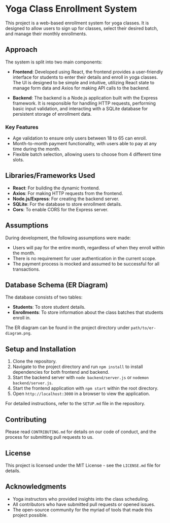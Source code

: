 # Yoga Class Enrollment System

This project is a web-based enrollment system for yoga classes. It is designed to allow users to sign up for classes, select their desired batch, and manage their monthly enrollments.

## Approach

The system is split into two main components:

- **Frontend**: Developed using React, the frontend provides a user-friendly interface for students to enter their details and enroll in yoga classes. The UI is designed to be simple and intuitive, utilizing React state to manage form data and Axios for making API calls to the backend.

- **Backend**: The backend is a Node.js application built with the Express framework. It is responsible for handling HTTP requests, performing basic input validation, and interacting with a SQLite database for persistent storage of enrollment data.

### Key Features

- Age validation to ensure only users between 18 to 65 can enroll.
- Month-to-month payment functionality, with users able to pay at any time during the month.
- Flexible batch selection, allowing users to choose from 4 different time slots.

## Libraries/Frameworks Used

- **React**: For building the dynamic frontend.
- **Axios**: For making HTTP requests from the frontend.
- **Node.js/Express**: For creating the backend server.
- **SQLite**: For the database to store enrollment details.
- **Cors**: To enable CORS for the Express server.

## Assumptions

During development, the following assumptions were made:

- Users will pay for the entire month, regardless of when they enroll within the month.
- There is no requirement for user authentication in the current scope.
- The payment process is mocked and assumed to be successful for all transactions.

## Database Schema (ER Diagram)

The database consists of two tables:

- **Students**: To store student details.
- **Enrollments**: To store information about the class batches that students enroll in.

The ER diagram can be found in the project directory under `path/to/er-diagram.png`.

## Setup and Installation

1. Clone the repository.
2. Navigate to the project directory and run `npm install` to install dependencies for both frontend and backend.
3. Start the backend server with `node backend/server.js` or `nodemon backend/server.js`.
4. Start the frontend application with `npm start` within the root directory.
5. Open `http://localhost:3000` in a browser to view the application.

For detailed instructions, refer to the `SETUP.md` file in the repository.

## Contributing

Please read `CONTRIBUTING.md` for details on our code of conduct, and the process for submitting pull requests to us.

## License

This project is licensed under the MIT License - see the `LICENSE.md` file for details.

## Acknowledgments

- Yoga instructors who provided insights into the class scheduling.
- All contributors who have submitted pull requests or opened issues.
- The open-source community for the myriad of tools that made this project possible.
